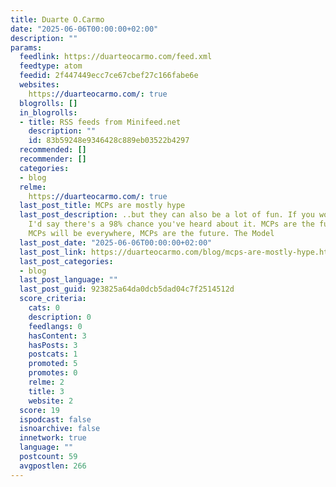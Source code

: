 ```yaml
---
title: Duarte O.Carmo
date: "2025-06-06T00:00:00+02:00"
description: ""
params:
  feedlink: https://duarteocarmo.com/feed.xml
  feedtype: atom
  feedid: 2f447449ecc7ce67cbef27c166fabe6e
  websites:
    https://duarteocarmo.com/: true
  blogrolls: []
  in_blogrolls:
  - title: RSS feeds from Minifeed.net
    description: ""
    id: 83b59248e9346428c889eb03522b4297
  recommended: []
  recommender: []
  categories:
  - blog
  relme:
    https://duarteocarmo.com/: true
  last_post_title: MCPs are mostly hype
  last_post_description: ..but they can also be a lot of fun. If you work in tech,
    I'd say there's a 98% chance you've heard about it. MCPs are the future of agents,
    MCPs will be everywhere, MCPs are the future. The Model
  last_post_date: "2025-06-06T00:00:00+02:00"
  last_post_link: https://duarteocarmo.com/blog/mcps-are-mostly-hype.html
  last_post_categories:
  - blog
  last_post_language: ""
  last_post_guid: 923825a64da0dcb5dad04c7f2514512d
  score_criteria:
    cats: 0
    description: 0
    feedlangs: 0
    hasContent: 3
    hasPosts: 3
    postcats: 1
    promoted: 5
    promotes: 0
    relme: 2
    title: 3
    website: 2
  score: 19
  ispodcast: false
  isnoarchive: false
  innetwork: true
  language: ""
  postcount: 59
  avgpostlen: 266
---
```

